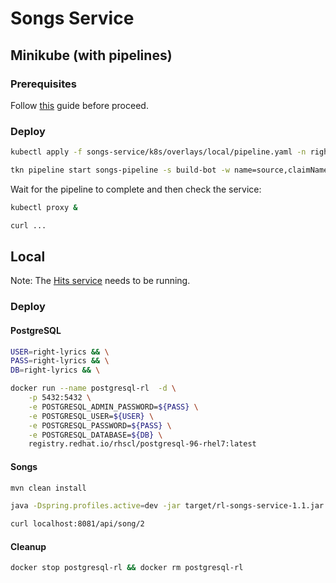 # Songs Service

## Minikube (with pipelines)

### Prerequisites

Follow [this](../documentation/develop/README.md) guide before proceed.

### Deploy

```bash  
kubectl apply -f songs-service/k8s/overlays/local/pipeline.yaml -n right-lyrics

tkn pipeline start songs-pipeline -s build-bot -w name=source,claimName=songs-source -n right-lyrics
```

Wait for the pipeline to complete and then check the service:

```bash 
kubectl proxy &

curl ...
```    

## Local

Note: The [Hits service](../hits-service) needs to be running.

### Deploy

#### PostgreSQL

```bash
USER=right-lyrics && \
PASS=right-lyrics && \
DB=right-lyrics && \

docker run --name postgresql-rl  -d \
    -p 5432:5432 \
    -e POSTGRESQL_ADMIN_PASSWORD=${PASS} \
    -e POSTGRESQL_USER=${USER} \
    -e POSTGRESQL_PASSWORD=${PASS} \
    -e POSTGRESQL_DATABASE=${DB} \
    registry.redhat.io/rhscl/postgresql-96-rhel7:latest
```

#### Songs

```bash
mvn clean install 

java -Dspring.profiles.active=dev -jar target/rl-songs-service-1.1.jar

curl localhost:8081/api/song/2
```

#### Cleanup

```bash
docker stop postgresql-rl && docker rm postgresql-rl
```
